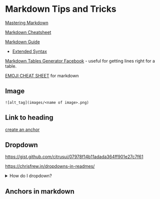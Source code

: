 # Markdown Tips and Tricks

[Mastering Markdown](https://guides.github.com/features/mastering-markdown/)

[Markdown Cheatsheet](https://github.com/adam-p/markdown-here/wiki/Markdown-Cheatsheet)

[Markdown Guide](https://www.markdownguide.org/)

- [Extended Syntax](https://www.markdownguide.org/extended-syntax)

[Markdown Tables Generator Facebook](http://www.tablesgenerator.com/markdown_tables) - useful for getting lines right for a table.

[EMOJI CHEAT SHEET](https://gist.github.com/roachhd/1f029bd4b50b8a524f3c) for markdown

## Image

`![alt_tag](images/<name of image>.png)`

## Link to heading

[create an anchor](#anchors-in-markdown)

## Dropdown

<https://gist.github.com/citrusui/07978f14b11adada364ff901e27c7f61>

<https://chrisfrew.in/dropdowns-in-readmes/>

<details>
<summary>How do I dropdown?</summary>
<br>
This is how you dropdown.
</details>

## Anchors in markdown
